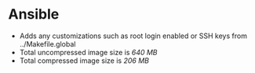 # Ansible

- Adds any customizations such as root login enabled or SSH keys from ../Makefile.global
- Total uncompressed image size is *640 MB*
- Total compressed image size is *206 MB*
